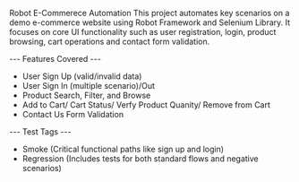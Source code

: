 Robot E-Commerece Automation
This project automates key scenarios on a demo e-commerce website using Robot Framework and Selenium Library. 
It focuses on core UI functionality such as user registration, login, product browsing, cart operations and contact form validation.  

--- Features Covered ---
- User Sign Up (valid/invalid data)
- User Sign In (multiple scenario)/Out
- Product Search, Filter, and Browse
- Add to Cart/ Cart Status/ Verfy Product Quanity/ Remove from Cart
- Contact Us Form Validation

--- Test Tags ---
- Smoke (Critical functional paths like sign up and login)
- Regression (Includes tests for both standard flows and negative scenarios)
  
